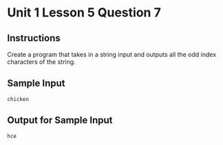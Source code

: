 # Unit 1 Lesson 5 Question 7

## Instructions
Create a program that takes in a string input and outputs all the odd index characters of the string.

## Sample Input

```
chicken
```

## Output for Sample Input

```
hce
```